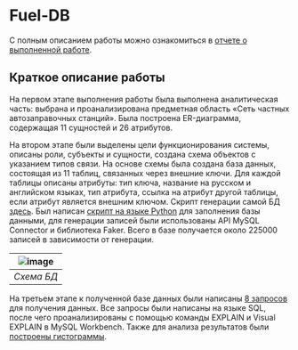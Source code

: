 # Fuel-DB
С полным описанием работы можно ознакомиться в [отчете о выполненной работе](https://github.com/tutibase/Fuel-DB/blob/main/report_DB.pdf).

## Краткое описание работы
На первом этапе выполнения работы была выполнена аналитическая часть: выбрана и проанализирована предметная область  «‎Сеть частных автозаправочных станций». Была построена ER-диаграмма, содержащая 11 сущностей и 26 атрибутов.

На втором этапе были выделены цели функционирования системы, описаны роли, субъекты и сущности, создана схема объектов с указанием типов связи. На основе схемы была создана база данных, состоящая из 11 таблиц, связанных через внешние ключи. Для каждой таблицы описаны атрибуты: тип ключа, название на русском и английском языках, тип атрибута, ссылка на атрибут другой таблицы, если атрибут является внешним ключом. Скрипт генерации самой БД [здесь](https://github.com/tutibase/Fuel-DB/blob/main/fueldb_gen.sql). Был написан [скрипт на языке Python](https://github.com/tutibase/Fuel-DB/tree/main/FuelDBfill) для заполнения базы данными, для генерации записей были использованы API MySQL Connector и библиотека Faker. Всего в базе получается около 225000 записей в зависимости от генерации.

| ![image](https://github.com/user-attachments/assets/5827f221-e365-4ab2-a806-4e9667f67385) | 
|:--:| 
| *Схема БД* |

На третьем этапе к полученной базе данных были написаны [8 запросов](https://github.com/tutibase/Fuel-DB/tree/main/queries) для получения данных. Все запросы были написаны на языке SQL, после чего проанализированы с помощью команды EXPLAIN и Visual EXPLAIN в MySQL Workbench. Также для анализа результатов были [построены гистограммы](https://github.com/tutibase/Fuel-DB/blob/main/FuelDBhistograms/hists.ipynb).
